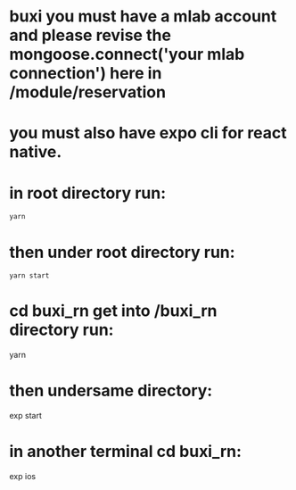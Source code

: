 # buxi you must have a mlab account and please revise the mongoose.connect('your mlab connection') here in /module/reservation

# you must also have expo cli for react native.

# in root directory run:

    yarn

# then under root directory run:

    yarn start

# cd buxi_rn get into /buxi_rn directory run:

yarn

# then undersame directory:

exp start

# in another terminal cd buxi_rn:

exp ios
